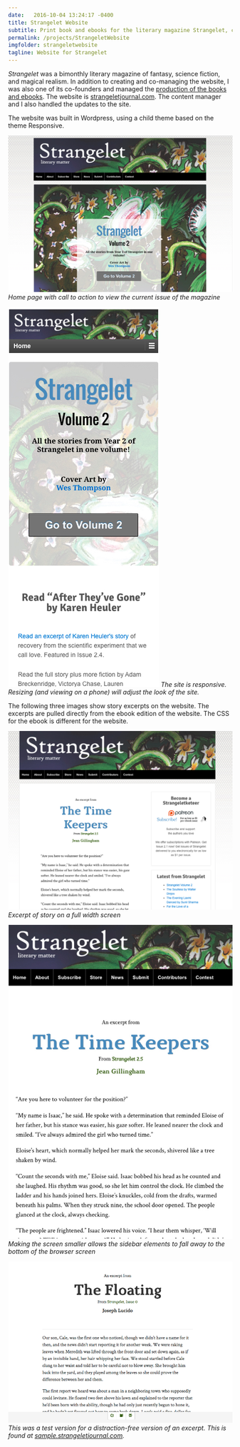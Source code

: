 ```yaml
---
date:   2016-10-04 13:24:17 -0400
title: Strangelet Website
subtitle: Print book and ebooks for the literary magazine Strangelet, created 2015
permalink: /projects/StrangeletWebsite
imgfolder: strangeletwebsite
tagline: Website for Strangelet
---
```

*Strangelet* was a bimonthly literary magazine of fantasy, science fiction, and magical realism. In addition to creating and co-managing the website, I was also one of its co-founders and managed the [production of the books and ebooks](../StrangeletPress). The website is [strangeletjournal.com](http://strangeletjournal.com). The content manager and I also handled the updates to the site.

The website was built in Wordpress, using a child theme based on the theme Responsive.

![Home page](../../img/strangeletwebsite/1-splash-page.jpg)
*Home page with call to action to view the current issue of the magazine*

![Mobile version](../../img/strangeletwebsite/2-mobile.jpg)
*The site is responsive. Resizing (and viewing on a phone) will adjust the look of the site.*

The following three images show story excerpts on the website. The excerpts are pulled directly from the ebook edition of the website. The CSS for the ebook is different for the website.

![Full width screen version](../../img/strangeletwebsite/3a-article-sidebars.jpg)
*Excerpt of story on a full width screen*

![Resizing screen](../../img/strangeletwebsite/3b-article-narrow.jpg)
*Making the screen smaller allows the sidebar elements to fall away to the bottom of the browser screen*

![Distraction-free version](../../img/strangeletwebsite/3c-article-no-distraction.jpg)
*This was a test version for a distraction-free version of an excerpt. This is found at [sample.strangeletjournal.com](http://sample.strangeletjournal.com).*